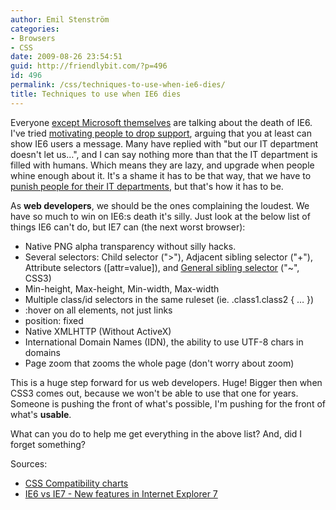 ```yaml
---
author: Emil Stenström
categories:
- Browsers
- CSS
date: 2009-08-26 23:54:51
guid: http://friendlybit.com/?p=496
id: 496
permalink: /css/techniques-to-use-when-ie6-dies/
title: Techniques to use when IE6 dies
---
```


Everyone [except Microsoft themselves](http://www.eweek.com/c/a/Windows/Microsoft-Internet-Explorer-6-Support-Continues-Despite-Calls-for-PhaseOut-307122/) are talking about the death of IE6. I've tried [motivating people to drop support](/browsers/motivation-for-building-for-ie6/), arguing that you at least can show IE6 users a message. Many have replied with "but our IT department doesn't let us…", and I can say nothing more than that the IT department is filled with humans. Which means they are lazy, and upgrade when people whine enough about it. It's a shame it has to be that way, that we have to [punish people for their IT departments](http://www.ie6nomore.com/corporate-users.html), but that's how it has to be.

As **web developers**, we should be the ones complaining the loudest. We have so much to win on IE6:s death it's silly. Just look at the below list of things IE6 can't do, but IE7 can (the next worst browser):

  * Native PNG alpha transparency without silly hacks.
  * Several selectors: Child selector ("&gt;"), Adjacent sibling selector ("+"), Attribute selectors ([attr=value]), and [General sibling selector](http://www.w3.org/TR/css3-selectors/#general-sibling-combinators) ("~", CSS3)
  * Min-height, Max-height, Min-width, Max-width
  * Multiple class/id selectors in the same ruleset (ie. .class1.class2 { … })
  * :hover on all elements, not just links
  * position: fixed
  * Native XMLHTTP (Without ActiveX)
  * International Domain Names (IDN), the ability to use UTF-8 chars in domains
  * Page zoom that zooms the whole page (don't worry about zoom)

This is a huge step forward for us web developers. Huge! Bigger then when CSS3 comes out, because we won't be able to use that one for years. Someone is pushing the front of what's possible, I'm pushing for the front of what's **usable**.

What can you do to help me get everything in the above list? And, did I forget something?

Sources:

  * [CSS Compatibility charts](http://www.quirksmode.org/css/contents.html)
  * [IE6 vs IE7 - New features in Internet Explorer 7](http://blogulate.com/content/new-features-of-internet-explorer-7/)
